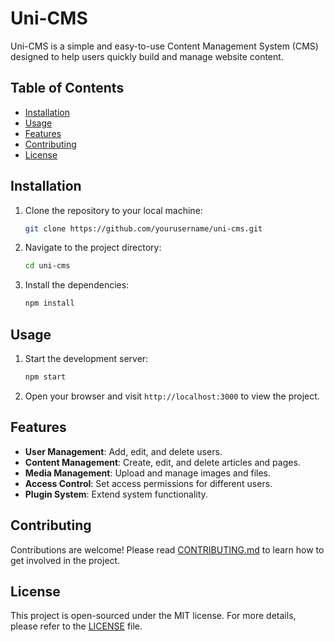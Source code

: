 # Uni-CMS

Uni-CMS is a simple and easy-to-use Content Management System (CMS) designed to help users quickly build and manage website content.

## Table of Contents

- [Installation](#installation)
- [Usage](#usage)
- [Features](#features)
- [Contributing](#contributing)
- [License](#license)

## Installation

1. Clone the repository to your local machine:
    ```bash
    git clone https://github.com/yourusername/uni-cms.git
    ```
2. Navigate to the project directory:
    ```bash
    cd uni-cms
    ```
3. Install the dependencies:
    ```bash
    npm install
    ```

## Usage

1. Start the development server:
    ```bash
    npm start
    ```
2. Open your browser and visit `http://localhost:3000` to view the project.

## Features

- **User Management**: Add, edit, and delete users.
- **Content Management**: Create, edit, and delete articles and pages.
- **Media Management**: Upload and manage images and files.
- **Access Control**: Set access permissions for different users.
- **Plugin System**: Extend system functionality.

## Contributing

Contributions are welcome! Please read [CONTRIBUTING.md](CONTRIBUTING.md) to learn how to get involved in the project.

## License

This project is open-sourced under the MIT license. For more details, please refer to the [LICENSE](LICENSE) file.
